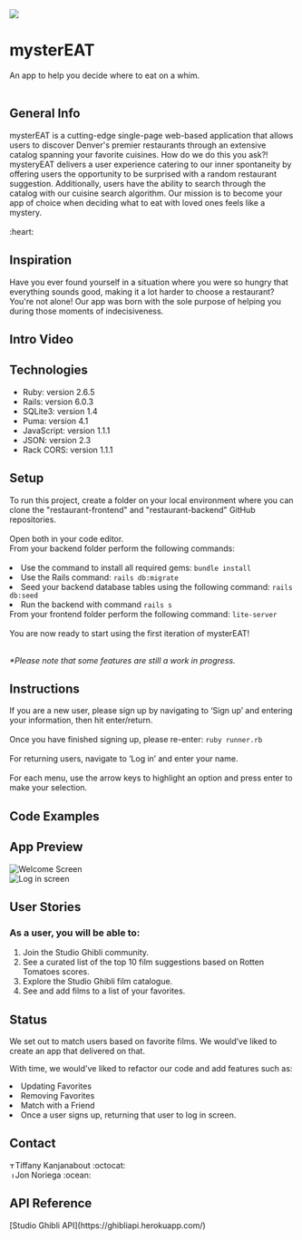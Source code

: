 <img src="https://i.imgur.com/o49TYwV.png"/>
<h1>mysterEAT</h1>
An app to help you decide where to eat on a whim.
<br></br>
<h2>General Info</h2>
<p>
mysterEAT is a cutting-edge single-page web-based application that allows users to discover Denver's premier restaurants through an extensive catalog spanning your favorite cuisines. How do we do this you ask?! mysteryEAT delivers a user experience catering to our inner spontaneity by offering users the opportunity to be surprised with a random restaurant suggestion. Additionally, users have the ability to search through the catalog with our cuisine search algorithm. Our mission is to become your app of choice when deciding what to eat with loved ones feels like a mystery.<br>
<br>:heart:</br>
</p>

<h2>Inspiration</h2>

<p>
 Have you ever found yourself in a situation where you were so hungry that everything sounds good, making it a lot harder to choose a restaurant? You're not alone!
 Our app was born with the sole purpose of helping you during those moments of indecisiveness.
</p>

<h2>Intro Video</h2>



<h2>Technologies</h2>

<ul>
 <li>Ruby: version 2.6.5</li>
 <li>Rails: version 6.0.3</li>
 <li>SQLite3: version 1.4</li>
 <li>Puma: version 4.1</li>
 <li>JavaScript: version 1.1.1</li>
 <li>JSON: version 2.3</li>
 <li>Rack CORS: version 1.1.1</li>
</ul>

<h2>Setup</h2>
To run this project, create a folder on your local environment where you can clone the "restaurant-frontend" and "restaurant-backend" GitHub repositories.<br><br>
Open both in your code editor.<br>
From your backend folder perform the following commands:<br><br>
<li>Use the command to install all required gems: <code>bundle install</code></li>
<li>Use the Rails command: <code>rails db:migrate</code></li>
<li>Seed your backend database tables using the following command: <code>rails db:seed</code></li>
<li>Run the backend with command <code>rails s</code></li>
From your frontend folder perform the following command: <code>lite-server</code><br><br>
You are now ready to start using the first iteration of mysterEAT!<br><br>

<i>*Please note that some features are still a work in progress.</i>

<h2>Instructions</h2>
If you are a new user, please sign up by navigating to ‘Sign up’ and entering your information, then hit enter/return.<br><br>
Once you have finished signing up, please re-enter:
<code>ruby runner.rb</code><br><br>
For returning users, navigate to ‘Log in’ and enter your name.<br><br>
For each menu, use the arrow keys to highlight an option and press enter to make your selection.

<h2>Code Examples</h2>

<h2>App Preview</h2>
<img src="https://i.ibb.co/xmZDVr0/Screen-Shot-2020-10-02-at-10-37-54-AM.png" alt="Welcome Screen" border="0"><br>

<img src="https://i.ibb.co/QksvhH4/Screen-Shot-2020-10-02-at-10-52-47-AM.png" alt="Log in screen">

<h2>User Stories</h2>

<h3>As a user, you will be able to:</h3>

<ol>
<li>Join the Studio Ghibli community.</li>
<li>See a curated list of the top 10 film suggestions based on Rotten Tomatoes scores.</li>
<li>Explore the Studio Ghibli film catalogue.</li>
<li>See and add films to a list of your favorites.</li>
</ol>

<h2>Status</h2>

<p>We set out to match users based on favorite films. We would’ve liked to create an app that delivered on that.</p>

With time, we would've liked to refactor our code and add features such as:
<li>Updating Favorites</li>
<li>Removing Favorites</li>
<li>Match with a Friend</li>
<li>Once a user signs up, returning that user to log in screen.</li>

<h2>Contact</h2>
<a href="https://www.linkedin.com/in/tiffany-kanjanabout/"><img src="https://user-images.githubusercontent.com/68958970/94946276-dc7b8a00-04a9-11eb-9431-366689b9fa06.png" alt="Tiffany Kanjanabout" style="width:10px;height:10px;"></a>Tiffany Kanjanabout :octocat:<br>
<a href="https://www.linkedin.com/in/jonathannoriega/"><img src="https://user-images.githubusercontent.com/68958970/94946276-dc7b8a00-04a9-11eb-9431-366689b9fa06.png" alt="Jon Noriega" style="width:10px;height:10px;"></a>Jon Noriega :ocean:<br>

<h2>API Reference</h2>
[Studio Ghibli API](https://ghibliapi.herokuapp.com/)
